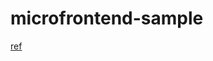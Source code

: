 # microfrontend-sample

[ref](https://medium.com/@jyh.herng/typescript-react-micro-frontend-proof-of-concept-using-webpack-module-federation-93a70a41ac1)
